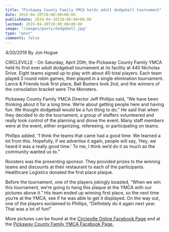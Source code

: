 ```yaml
---
title: "Pickaway County Family YMCA holds adult dodgeball tournament"
date: 2019-04-20T20:00:00+00:00
publishdate: 2019-04-20T20:00:00+00:00
lastmod: 2019-04-20T20:00:00+00:00
image: "/images/posts/dodgeball.jpg"
type: "post"
comments: false
---
```

4/20/2019
By Jon Hogue

CIRCLEVILLE - On Saturday, April 20th, the Pickaway County Family YMCA held its first ever adult dodgeball tournament at its facility at 440 Nicholas Drive. Eight teams signed up to play with about 40 total players. Each team played 3 round robin games, then played in a single elimination tournament. Lance & Friends took first place, Ball Busters took 2nd, and the winners of the consolation bracket were The Monsters.

Pickaway County Family YMCA Director Jeff Phillips said, “We have been thinking about it for a long time. We’re about getting people here and having fun. We thought dodgeball would be a fun thing to do.” He said that when they decided to do the tournament, a group of staffers volunteered and really took control of the planning and drove the event. Many staff members were at the event, either organizing, refereeing, or participating on teams.

Phillips added, “I think the teams that came had a good time. We learned a lot from this. Hopefully, if we advertise it again, people will say, ‘Hey, we heard it was a really good time.’ To me, I think we’d do it as much as the community wanted us to.”

Roosters was the presenting sponsor. They provided prizes to the winning teams and discounts at their restaurant to each of the participants. Healthcare Logistics donated the first place plaque.

Before the tournament, one of the players jokingly boasted, “When we win this tournament, we’re going to hang this plaque at the YMCA with our pictures above it.” His team ended up winning first place, so the next time you’re at the YMCA, see if he was able to get it displayed. On the way out, one of the players exclaimed to Phillips, “Definitely do it again next year. That was a lot of fun!”

More pictures can be found at the [Circleville Online Facebook Page](https://www.facebook.com/CirclevilleOnline/posts/2167871513268122) and at the [Pickaway County Family YMCA Facebook Page.](https://www.facebook.com/PickawayYMCA/)